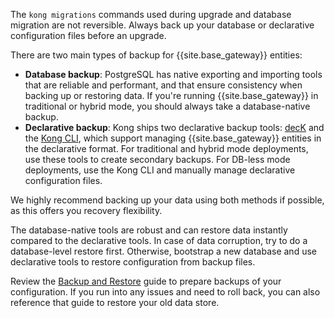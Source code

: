 
The `kong migrations` commands used during upgrade and database migration are not reversible.
Always back up your database or declarative configuration files before an upgrade.

There are two main types of backup for {{site.base_gateway}} entities:
* **Database backup**: PostgreSQL has native exporting and importing tools that are reliable and performant, and that ensure consistency when backing up or restoring data. If you're running {{site.base_gateway}} in traditional or hybrid mode, you should always take a database-native backup.
* **Declarative backup**: Kong ships two declarative backup tools: [decK](/deck/) and the [Kong CLI](/gateway/{{page.kong_version}}/reference/cli/), which support managing {{site.base_gateway}} entities in the declarative format.
For traditional and hybrid mode deployments, use these tools to create secondary backups. For DB-less mode deployments, use the Kong CLI and manually manage declarative configuration files.

We highly recommend backing up your data using both methods if possible, as this offers you recovery flexibility. 

The database-native tools are robust and can restore data instantly compared to the declarative tools. 
In case of data corruption, try to do a database-level restore first. 
Otherwise, bootstrap a new database and use declarative tools to restore configuration from backup files.

Review the [Backup and Restore](/gateway/{{page.kong_version}}/upgrade/backup-and-restore/) guide to 
prepare backups of your configuration.
If you run into any issues and need to roll back, you can also reference that guide to restore your old data store.